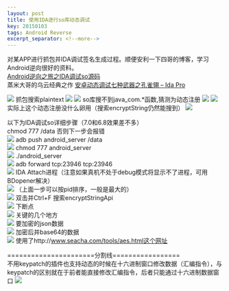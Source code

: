 ```yaml
---
layout: post
title: 使用IDA进行so库动态调试
key: 20150103
tags: Android Reverse
excerpt_separator: <!--more-->
---
```

对某APP进行抓包并IDA调试签名生成过程。顺便安利一下四哥的博客，学习Android逆向很好的资料。  
[Android逆向之旅之IDA调试so源码](https://blog.csdn.net/jiangwei0910410003/article/details/51500328)  
蒸米大哥的乌云经典之作 [安卓动态调试七种武器之孔雀翎 – Ida Pro](http://drops.xmd5.com/static/drops/tips-6840.html)
<!--more-->
![](https://raw.githubusercontent.com/la0s/la0s.github.io/master/screenshots/1.png)
抓包搜索plaintext
![](https://raw.githubusercontent.com/la0s/la0s.github.io/master/screenshots/2.png)
![](https://raw.githubusercontent.com/la0s/la0s.github.io/master/screenshots/3.png)
so库搜不到java_com.*函数,猜测为动态注册
![](https://raw.githubusercontent.com/la0s/la0s.github.io/master/screenshots/4.png)
![](https://raw.githubusercontent.com/la0s/la0s.github.io/master/screenshots/5.png)
实际上这个动态注册没什么卵用（搜索encryptString仍然能搜到）
![](https://raw.githubusercontent.com/la0s/la0s.github.io/master/screenshots/6.png)

以下为IDA调试so详细步骤（7.0和6.8效果差不多）  
chmod 777 /data 否则下一步会报错  
![](https://raw.githubusercontent.com/la0s/la0s.github.io/master/screenshots/%E5%9B%BE%E7%89%871.png)
adb push  android_server  /data  
![](https://raw.githubusercontent.com/la0s/la0s.github.io/master/screenshots/7.png)
chmod 777 android_server  
![](https://raw.githubusercontent.com/la0s/la0s.github.io/master/screenshots/8.png)
./android_server  
![](https://raw.githubusercontent.com/la0s/la0s.github.io/master/screenshots/9.png)
adb forward tcp:23946 tcp:23946  
![](https://raw.githubusercontent.com/la0s/la0s.github.io/master/screenshots/10.png)
IDA Attach进程（注意如果真机不处于debug模式将显示不了进程，可用BDopener解决）  
![](https://raw.githubusercontent.com/la0s/la0s.github.io/master/screenshots/11.png)
（上面一步可以按pid排序，一般是最大的）  
![](https://raw.githubusercontent.com/la0s/la0s.github.io/master/screenshots/12.png)
双击并Ctrl+F 搜索encryptStringApi  
![](https://raw.githubusercontent.com/la0s/la0s.github.io/master/screenshots/13.png)
下断点  
![](https://raw.githubusercontent.com/la0s/la0s.github.io/master/screenshots/14.png)
关键的几个地方  
![](https://raw.githubusercontent.com/la0s/la0s.github.io/master/screenshots/15.png)
要加密的json数据  
![](https://raw.githubusercontent.com/la0s/la0s.github.io/master/screenshots/16.png)
加密后并base64的数据  
![](https://raw.githubusercontent.com/la0s/la0s.github.io/master/screenshots/17.png)
使用了http://www.seacha.com/tools/aes.html这个网址


======================分割线=================  
不用keypatch的插件也支持动态的时候在十六进制窗口修改数据（汇编指令），与keypatch的区别就在于前者能直接修改汇编指令，后者只能通过十六进制数据窗口
![](https://raw.githubusercontent.com/la0s/la0s.github.io/master/screenshots/18.png)
